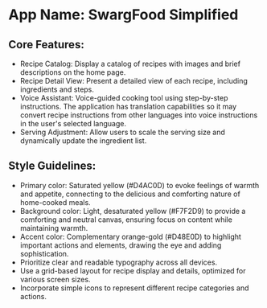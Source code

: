 # **App Name**: SwargFood Simplified

## Core Features:

- Recipe Catalog: Display a catalog of recipes with images and brief descriptions on the home page.
- Recipe Detail View: Present a detailed view of each recipe, including ingredients and steps.
- Voice Assistant: Voice-guided cooking tool using step-by-step instructions. The application has translation capabilities so it may convert recipe instructions from other languages into voice instructions in the user's selected language.
- Serving Adjustment: Allow users to scale the serving size and dynamically update the ingredient list.

## Style Guidelines:

- Primary color: Saturated yellow (#D4AC0D) to evoke feelings of warmth and appetite, connecting to the delicious and comforting nature of home-cooked meals.
- Background color: Light, desaturated yellow (#F7F2D9) to provide a comforting and neutral canvas, ensuring focus on content while maintaining warmth.
- Accent color: Complementary orange-gold (#D48E0D) to highlight important actions and elements, drawing the eye and adding sophistication.
- Prioritize clear and readable typography across all devices.
- Use a grid-based layout for recipe display and details, optimized for various screen sizes.
- Incorporate simple icons to represent different recipe categories and actions.